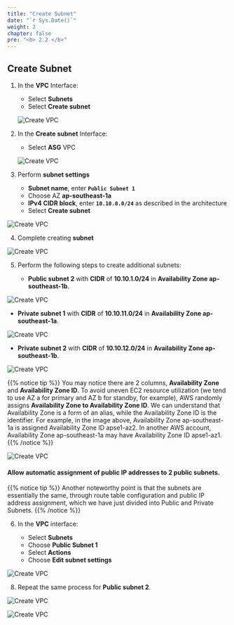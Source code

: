 ```yaml
---
title: "Create Subnet"
date: "`r Sys.Date()`"
weight: 2
chapter: false
pre: "<b> 2.2 </b>"
---
```


## Create Subnet

1. In the **VPC** Interface:
   - Select **Subnets**
   - Select **Create subnet**
   
   ![Create VPC](/images/2/006.png?featherlight=false&width=90pc)

2. In the **Create subnet** Interface:
   - Select **ASG** VPC
   
   ![Create VPC](/images/2/007.png?featherlight=false&width=90pc)

3. Perform **subnet settings**

   - **Subnet name**, enter **`Public Subnet 1`**
   - Choose AZ **ap-southeast-1a**
   - **IPv4 CIDR block**, enter **`10.10.0.0/24`** as described in the architecture 
   - Select **Create subnet**
  
![Create VPC](/images/2/subnet/002.png?featherlight=false&width=80pc)

4. Complete creating **subnet**

![Create VPC](/images/2/subnet/004.png?featherlight=false&width=80pc)

5. Perform the following steps to create additional subnets:

   - **Public subnet 2** with **CIDR** of **10.10.1.0/24** in **Availability Zone ap-southeast-1b**.

![Create VPC](/images/2/subnet/005.png?featherlight=false&width=80pc)

   - **Private subnet 1** with **CIDR** of **10.10.11.0/24** in **Availability Zone ap-southeast-1a**.

![Create VPC](/images/2/subnet/006.png?featherlight=false&width=80pc)

   - **Private subnet 2** with **CIDR** of **10.10.12.0/24** in **Availability Zone ap-southeast-1b**.

![Create VPC](/images/2/subnet/007.png?featherlight=false&width=80pc)

{{% notice tip %}}
You may notice there are 2 columns, **Availability Zone** and **Availability Zone ID**. To avoid uneven EC2 resource utilization (we tend to use AZ a for primary and AZ b for standby, for example), AWS randomly assigns **Availability Zone to Availability Zone ID**. We can understand that Availability Zone is a form of an alias, while the Availability Zone ID is the identifier. For example, in the image above, Availability Zone ap-southeast-1a is assigned Availability Zone ID apse1-az2. In another AWS account, Availability Zone ap-southeast-1a may have Availability Zone ID apse1-az1.
{{% /notice %}}

![Create VPC](/images/2/subnet/008.png?featherlight=false&width=80pc)

#### Allow automatic assignment of public IP addresses to 2 public subnets.

{{% notice tip %}}
Another noteworthy point is that the subnets are essentially the same, through route table configuration and public IP address assignment, which we have just divided into Public and Private Subnets.
{{% /notice %}}

6. In the **VPC** interface:

   - Select **Subnets**
   - Choose **Public Subnet 1**
   - Select **Actions**
   - Choose **Edit subnet settings**

![Create VPC](/images/2/subnet/009.png?featherlight=false&width=80pc)

8. Repeat the same process for **Public subnet 2**.

![Create VPC](/images/2/subnet/010.png?featherlight=false&width=80pc)

![Create VPC](/images/2/subnet/011.png?featherlight=false&width=80pc)
